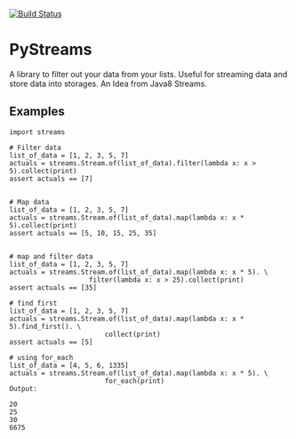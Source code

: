   [![Build Status](https://travis-ci.org/samjiks/pystreams.svg?branch=master)](https://travis-ci.org/samjiks/pystreams)

# PyStreams

A library to filter out your data from your lists. Useful for streaming data and store data into storages. An Idea from Java8 Streams.

## Examples



    import streams

    # Filter data
    list_of_data = [1, 2, 3, 5, 7]
    actuals = streams.Stream.of(list_of_data).filter(lambda x: x > 5).collect(print)
    assert actuals == [7]


    # Map data
    list_of_data = [1, 2, 3, 5, 7]
    actuals = streams.Stream.of(list_of_data).map(lambda x: x * 5).collect(print)
    assert actuals == [5, 10, 15, 25, 35]


    # map and filter data
    list_of_data = [1, 2, 3, 5, 7]
    actuals = streams.Stream.of(list_of_data).map(lambda x: x * 5). \
                        filter(lambda x: x > 25).collect(print)
    assert actuals == [35]

    # find first
    list_of_data = [1, 2, 3, 5, 7]
    actuals = streams.Stream.of(list_of_data).map(lambda x: x * 5).find_first(). \
                            collect(print)
    assert actuals == [5]

    # using for_each 
    list_of_data = [4, 5, 6, 1335]
    actuals = streams.Stream.of(list_of_data).map(lambda x: x * 5). \
                            for_each(print)    
    Output:
    
    20
    25
    30
    6675

